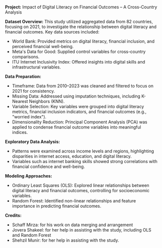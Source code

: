 **Project:** Impact of Digital Literacy on Financial Outcomes – A Cross-Country Analysis

**Dataset Overview:** This study utilized aggregated data from 82 countries, focusing on 2021, to investigate the relationship between digital literacy and financial outcomes. Key data sources included:
  - World Bank: Provided metrics on digital literacy, financial inclusion, and perceived financial well-being.
  - Meta's Data for Good: Supplied control variables for cross-country comparisons.
  - ITU Internet Inclusivity Index: Offered insights into digital skills and infrastructural variables.
  
**Data Preparation:**
  - Timeframe: Data from 2010–2023 was cleaned and filtered to focus on 2021 for consistency.
  - Missing Data: Addressed using imputation techniques, including K-Nearest Neighbors (KNN).
  - Variable Selection: Key variables were grouped into digital literacy metrics, financial inclusion indicators, and financial outcomes (e.g., "worried index").
  - Dimensionality Reduction: Principal Component Analysis (PCA) was applied to condense financial outcome variables into meaningful indices.

**Exploratory Data Analysis:**
  - Patterns were examined across income levels and regions, highlighting disparities in internet access, education, and digital literacy.
  - Variables such as internet banking skills showed strong correlations with financial confidence and well-being.
  
**Modeling Approaches:**
  - Ordinary Least Squares (OLS): Explored linear relationships between digital literacy and financial outcomes, controlling for socioeconomic variables.
  - Random Forest: Identified non-linear relationships and feature importance in predicting financial outcomes.


**Credits:**
  - Schaff Mirza: for his work on data merging and arrangement
  - Jovera Shakeel: for her help in assisting with the study, including OLS and Random Forest
  - Shehzil Munir: for her help in assisting with the study.
